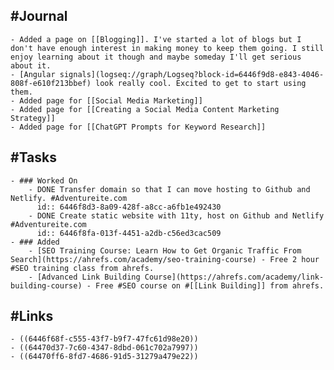 ## #Journal
	- Added a page on [[Blogging]]. I've started a lot of blogs but I don't have enough interest in making money to keep them going. I still enjoy learning about it though and maybe someday I'll get serious about it.
	- [Angular signals](logseq://graph/Logseq?block-id=6446f9d8-e843-4046-808f-e610f213bbef) look really cool. Excited to get to start using them.
	- Added page for [[Social Media Marketing]]
	- Added page for [[Creating a Social Media Content Marketing Strategy]]
	- Added page for [[ChatGPT Prompts for Keyword Research]]
## #Tasks
	- ### Worked On
		- DONE Transfer domain so that I can move hosting to Github and Netlify. #Adventureite.com
		  id:: 6446f8d3-8a09-428f-a8cc-a6fb1e492430
		- DONE Create static website with 11ty, host on Github and Netlify #Adventureite.com
		  id:: 6446f8fa-013f-4451-a2db-c56ed3cac509
	- ### Added
		- [SEO Training Course: Learn How to Get Organic Traffic From Search](https://ahrefs.com/academy/seo-training-course) - Free 2 hour #SEO training class from ahrefs.
		- [Advanced Link Building Course](https://ahrefs.com/academy/link-building-course) - Free #SEO course on #[[Link Building]] from ahrefs.
## #Links
	- ((6446f68f-c555-43f7-b9f7-47fc61d98e20))
	- ((64470d37-7c60-4347-8dbd-061c702a7997))
	- ((64470ff6-8fd7-4686-91d5-31279a479e22))
